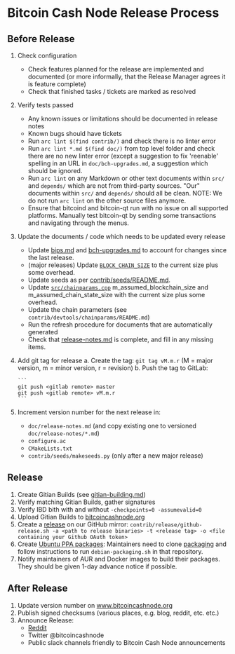Bitcoin Cash Node Release Process
=================================


## Before Release

1. Check configuration
    - Check features planned for the release are implemented and documented
      (or more informally, that the Release Manager agrees it is feature complete)
    - Check that finished tasks / tickets are marked as resolved
2. Verify tests passed
    - Any known issues or limitations should be documented in release notes
    - Known bugs should have tickets
    - Run `arc lint $(find contrib/)` and check there is no linter error
    - Run `arc lint *.md $(find doc/)` from top level folder and check there
      are no new linter error (except a suggestion to fix 'reenable' spelling
      in an URL in `doc/bch-upgrades.md`, a suggestion which should be ignored.
    - Run `arc lint` on any Markdown or other text documents within `src/`
      and `depends/` which are not from third-party sources.
      "Our" documents within `src/` and `depends/` should all be clean.
      NOTE: We do not run `arc lint` on the other source files anymore.
    - Ensure that bitcoind and bitcoin-qt run with no issue on all supported
      platforms.
      Manually test bitcoin-qt by sending some transactions and navigating
      through the menus.
3. Update the documents / code which needs to be updated every release
    - Update [bips.md](bips.md) and [bch-upgrades.md](bch-upgrades.md) to account
      for changes since the last release.
    - (major releases) Update [`BLOCK_CHAIN_SIZE`](../src/qt/intro.cpp) to the
      current size plus some overhead.
    - Update seeds as per [contrib/seeds/README.md](../contrib/seeds/README.md).
    - Update [`src/chainparams.cpp`](../src/chainparams.cpp) m_assumed_blockchain_size
      and m_assumed_chain_state_size with the current size plus some overhead.
    - Update the chain parameters (see `contrib/devtools/chainparams/README.md`)
    - Run the refresh procedure for documents that are automatically generated
    - Check that [release-notes.md](release-notes.md) is complete, and fill in
      any missing items.
4. Add git tag for release
    a. Create the tag: `git tag vM.m.r` (M = major version, m = minor version,
       r = revision)
    b. Push the tag to GitLab:

       ```
       git push <gitlab remote> master
       git push <gitlab remote> vM.m.r
       ```

5. Increment version number for the next release in:
    - `doc/release-notes.md` (and copy existing one to versioned `doc/release-notes/*.md`)
    - `configure.ac`
    - `CMakeLists.txt`
    - `contrib/seeds/makeseeds.py` (only after a new major release)

## Release

1. Create Gitian Builds (see [gitian-building.md](gitian-building.md))
2. Verify matching Gitian Builds, gather signatures
3. Verify IBD bith with and without `-checkpoints=0 -assumevalid=0`
4. Upload Gitian Builds to [bitcoincashnode.org](https://bitcoincashnode.org/)
5. Create a [release](https://github.com/bitcoin-cash-node/bitcoin-cash-node)
   on our GitHub mirror: `contrib/release/github-release.sh -a
   <path to release binaries> -t <release tag> -o
   <file containing your Github OAuth token>`
6. Create [Ubuntu PPA packages](https://launchpad.net/~bitcoin-cash-node/+archive/ubuntu/ppa):
   Maintainers need to clone [packaging](https://gitlab.com/bitcoin-cash-node/bchn-sw/packaging)
   and follow instructions to run `debian-packaging.sh` in that repository.
7. Notify maintainers of AUR and Docker images to build their packages.
   They should be given 1-day advance notice if possible.

## After Release

1. Update version number on www.bitcoincashnode.org
2. Publish signed checksums (various places, e.g. blog, reddit, etc. etc.)
3. Announce Release:
    - [Reddit](https://www.reddit.com/r/bitcoincashnode/)
    - Twitter @bitcoincashnode
    - Public slack channels friendly to Bitcoin Cash Node announcements
